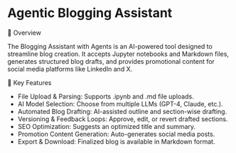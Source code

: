 # Agentic Blogging Assistant

📌 Overview

The Blogging Assistant with Agents is an AI-powered tool designed to streamline blog creation. It accepts Jupyter notebooks and Markdown files, generates structured blog drafts, and provides promotional content for social media platforms like LinkedIn and X.

🎯 Key Features

- File Upload & Parsing: Supports .ipynb and .md file uploads.
- AI Model Selection: Choose from multiple LLMs (GPT-4, Claude, etc.).
- Automated Blog Drafting: AI-assisted outline and section-wise drafting.
- Versioning & Feedback Loops: Approve, edit, or revert drafted sections.
- SEO Optimization: Suggests an optimized title and summary.
- Promotion Content Generation: Auto-generates social media posts.
- Export & Download: Finalized blog is available in Markdown format.